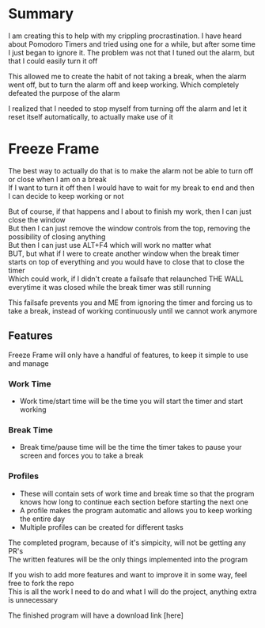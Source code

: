# Summary
I am creating this to help with my crippling procrastination. I have heard about Pomodoro Timers and tried using one for a while, but after some time I just began to ignore it. The problem was not that I tuned out the alarm, but that I could easily turn it off

This allowed me to create the habit of not taking a break, when the alarm went off, but to turn the alarm off and keep working. Which completely defeated the purpose of the alarm

I realized that I needed to stop myself from turning off the alarm and let it reset itself automatically, to actually make use of it

# Freeze Frame
The best way to actually do that is to make the alarm not be able to turn off or close when I am on a break
<br>
If I want to turn it off then I would have to wait for my break to end and then I can decide to keep working or not

But of course, if that happens and I about to finish my work, then I can just close the window
<br>
But then I can just remove the window controls from the top, removing the possibility of closing anything
<br>
But then I can just use ALT+F4 which will work no matter what
<br>
BUT, but what if I were to create another window when the break timer starts on top of everything and you would have to close that to close the timer
<br>
Which could work, if I didn't create a failsafe that relaunched THE WALL everytime it was closed while the break timer was still running

This failsafe prevents you and ME from ignoring the timer and forcing us to take a break, instead of working continuously until we cannot work anymore

## Features
Freeze Frame will only have a handful of features, to keep it simple to use and manage
### Work Time
- Work time/start time will be the time you will start the timer and start working
### Break Time
- Break time/pause time will be the time the timer takes to pause your screen and forces you to take a break
### Profiles
- These will contain sets of work time and break time so that the program knows how long to continue each section before starting the next one
- A profile makes the program automatic and allows you to keep working the entire day
- Multiple profiles can be created for different tasks

The completed program, because of it's simpicity, will not be getting any PR's
<br>
The written features will be the only things implemented into the program

If you wish to add more features and want to improve it in some way, feel free to fork the repo
<br>
This is all the work I need to do and what I will do the project, anything extra is unnecessary

The finished program will have a download link [here]
